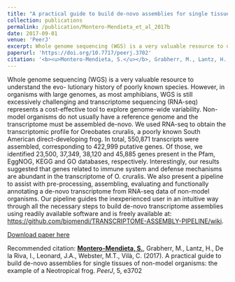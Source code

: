```yaml
---
title: "A practical guide to build de-novo assemblies for single tissues of non-model organisms: the example of a Neotropical frog"
collection: publications
permalink: /publication/Montero-Mendieta_et_al_2017b
date: 2017-09-01
venue: 'PeerJ'
excerpt: Whole genome sequencing (WGS) is a very valuable resource to understand the evo- lutionary history of poorly known species. However, in organisms with large genomes, as most amphibians, WGS is still excessively challenging and transcriptome sequencing (RNA-seq) represents a cost-effective tool to explore genome-wide variability. Non- model organisms do not usually have a reference genome and the transcriptome must be assembled de-novo. We used RNA-seq to obtain the transcriptomic profile for Oreobates cruralis, a poorly known South American direct-developing frog ...
paperurl: 'https://doi.org/10.7717/peerj.3702'
citation: '<b><u>Montero-Mendieta, S.</u></b>, Grabherr, M., Lantz, H., De la Riva, I., Leonard, J.A., Webster, M.T., Vilà, C. (2017). A practical guide to build de-novo assemblies for single tissues of non-model organisms: the example of a Neotropical frog. <i>PeerJ</i>, 5, e3702'
---
```

Whole genome sequencing (WGS) is a very valuable resource to understand the evo- lutionary history of poorly known species. However, in organisms with large genomes, as most amphibians, WGS is still excessively challenging and transcriptome sequencing (RNA-seq) represents a cost-effective tool to explore genome-wide variability. Non- model organisms do not usually have a reference genome and the transcriptome must be assembled de-novo. We used RNA-seq to obtain the transcriptomic profile for Oreobates cruralis, a poorly known South American direct-developing frog. In total, 550,871 transcripts were assembled, corresponding to 422,999 putative genes. Of those, we identified 23,500, 37,349, 38,120 and 45,885 genes present in the Pfam, EggNOG, KEGG and GO databases, respectively. Interestingly, our results suggested that genes related to immune system and defense mechanisms are abundant in the transcriptome of O. cruralis. We also present a pipeline to assist with pre-processing, assembling, evaluating and functionally annotating a de-novo transcriptome from RNA-seq data of non-model organisms. Our pipeline guides the inexperienced user in an intuitive way through all the necessary steps to build de-novo transcriptome assemblies using readily available software and is freely available at: https://github.com/biomendi/TRANSCRIPTOME-ASSEMBLY-PIPELINE/wiki.

[Download paper here](https://santiagomonteromendieta.github.io/files/Montero-Mendieta_et_al_2019.pdf)

Recommended citation: <b><u>Montero-Mendieta, S.</u></b>, Grabherr, M., Lantz, H., De la Riva, I., Leonard, J.A., Webster, M.T., Vilà, C. (2017). A practical guide to build de-novo assemblies for single tissues of non-model organisms: the example of a Neotropical frog. <i>PeerJ</i>, 5, e3702
